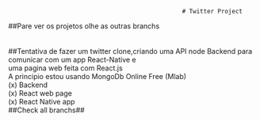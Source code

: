                                                      # Twitter Project
##Pare ver os projetos olhe as outras branchs <br/>
<br/>
<br/>
##Tentativa de fazer um twitter clone,criando uma API node Backend para comunicar com um app React-Native e <br/> uma pagina web feita com React.js<br/>
A principio estou usando MongoDb Online Free (Mlab)
<br/>
(x) Backend<br/>
(x) React web page<br/>
(x) React Native app<br/>
##Check all branchs##
